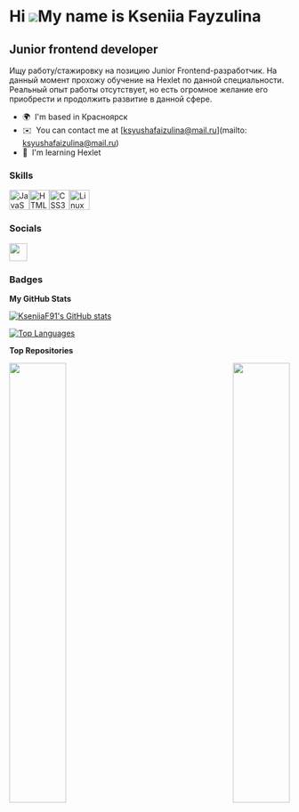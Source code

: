 Hi ![](https://user-images.githubusercontent.com/18350557/176309783-0785949b-9127-417c-8b55-ab5a4333674e.gif)My name is Kseniia Fayzulina
=========================================================================================================================================

Junior frontend developer
-------------------------

Ищу работу/стажировку на позицию Junior Frontend-разработчик. На данный момент прохожу обучение на Hexlet по данной специальности. Реальный опыт работы отсутствует, но есть огромное желание его приобрести и продолжить развитие в данной сфере.

* 🌍  I'm based in Красноярск
* ✉️  You can contact me at [ksyushafaizulina@mail.ru](mailto: ksyushafaizulina@mail.ru)
* 🧠  I'm learning Hexlet

### Skills


<p align="left">
<a href="https://developer.mozilla.org/en-US/docs/Web/JavaScript" target="_blank" rel="noreferrer"><img src="https://raw.githubusercontent.com/danielcranney/readme-generator/main/public/icons/skills/javascript-colored.svg" width="36" height="36" alt="JavaScript" /></a><a href="https://developer.mozilla.org/en-US/docs/Glossary/HTML5" target="_blank" rel="noreferrer"><img src="https://raw.githubusercontent.com/danielcranney/readme-generator/main/public/icons/skills/html5-colored.svg" width="36" height="36" alt="HTML5" /></a><a href="https://www.w3.org/TR/CSS/#css" target="_blank" rel="noreferrer"><img src="https://raw.githubusercontent.com/danielcranney/readme-generator/main/public/icons/skills/css3-colored.svg" width="36" height="36" alt="CSS3" /></a><a href="https://www.linux.org" target="_blank" rel="noreferrer"><img src="https://raw.githubusercontent.com/danielcranney/readme-generator/main/public/icons/skills/linux-colored.svg" width="36" height="36" alt="Linux" /></a>
</p>


### Socials

<p align="left"> <a href="https://www.github.com/KseniiaF91" target="_blank" rel="noreferrer"> <picture> <source media="(prefers-color-scheme: dark)" srcset="https://raw.githubusercontent.com/danielcranney/readme-generator/main/public/icons/socials/github-dark.svg" /> <source media="(prefers-color-scheme: light)" srcset="https://raw.githubusercontent.com/danielcranney/readme-generator/main/public/icons/socials/github.svg" /> <img src="https://raw.githubusercontent.com/danielcranney/readme-generator/main/public/icons/socials/github.svg" width="32" height="32" /> </picture> </a></p>

### Badges

<b>My GitHub Stats</b>

<a href="http://www.github.com/KseniiaF91"><img src="https://github-readme-stats.vercel.app/api?username=KseniiaF91&show_icons=true&hide=&count_private=true&title_color=facc15&text_color=ffffff&icon_color=f97316&bg_color=1e3a8a&hide_border=true&show_icons=true" alt="KseniiaF91's GitHub stats" /></a>

<a href="https://github.com/KseniiaF91" align="left"><img src="https://github-readme-stats.vercel.app/api/top-langs/?username=KseniiaF91&langs_count=10&title_color=facc15&text_color=ffffff&icon_color=f97316&bg_color=1e3a8a&hide_border=true&locale=en&custom_title=Top%20%Languages" alt="Top Languages" /></a>

<b>Top Repositories</b>

<div width="100%" align="center"><a href="https://github.com/KseniiaF91/frontend-project-44" align="left"><img align="left" width="45%" src="https://github-readme-stats.vercel.app/api/pin/?username=KseniiaF91&repo=frontend-project-44&title_color=facc15&text_color=ffffff&icon_color=f97316&bg_color=1e3a8a&hide_border=true&locale=en" /></a><a href="https://github.com/KseniiaF91/frontend-project-46" align="right"><img align="right" width="45%" src="https://github-readme-stats.vercel.app/api/pin/?username=KseniiaF91&repo=frontend-project-46&title_color=facc15&text_color=ffffff&icon_color=f97316&bg_color=1e3a8a&hide_border=true&locale=en" /></a></div><br /><br /><br /><br /><br /><br /><br />
